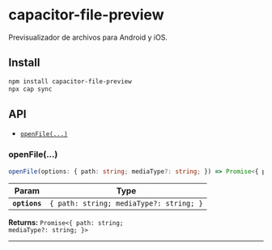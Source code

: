 # capacitor-file-preview

Previsualizador de archivos para Android y iOS.

## Install

```bash
npm install capacitor-file-preview
npx cap sync
```

## API

<docgen-index>

* [`openFile(...)`](#openfile)

</docgen-index>

<docgen-api>
<!--Update the source file JSDoc comments and rerun docgen to update the docs below-->

### openFile(...)

```typescript
openFile(options: { path: string; mediaType?: string; }) => Promise<{ path: string; mediaType?: string; }>
```

| Param         | Type                                               |
| ------------- | -------------------------------------------------- |
| **`options`** | <code>{ path: string; mediaType?: string; }</code> |

**Returns:** <code>Promise&lt;{ path: string; mediaType?: string; }&gt;</code>

--------------------

</docgen-api>
